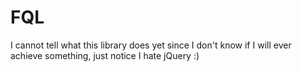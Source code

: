 # FQL

I cannot tell what this library does yet since I don't know if I will ever achieve something, just notice I hate jQuery :)
